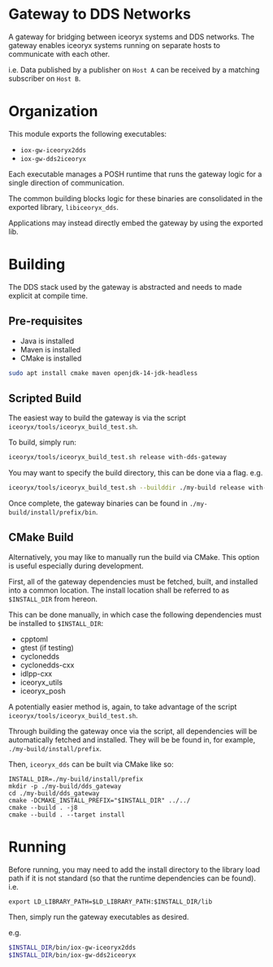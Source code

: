 
# Gateway to DDS Networks
A gateway for bridging between iceoryx systems and DDS networks.
The gateway enables iceoryx systems running on separate hosts to communicate with each other.

i.e. Data published by a publisher on `Host A` can be received by a matching subscriber on `Host B`.

# Organization
This module exports the following executables:
* `iox-gw-iceoryx2dds`
* `iox-gw-dds2iceoryx`

Each executable manages a POSH runtime that runs the gateway logic for a single direction of communication.

The common building blocks logic for these binaries are consolidated in the exported library, `libiceoryx_dds`.

Applications may instead directly embed the gateway by using the exported lib.

# Building
The DDS stack used by the gateway is abstracted and needs to made explicit at compile time. 

## Pre-requisites
* Java is installed
* Maven is installed
* CMake is installed

```bash
sudo apt install cmake maven openjdk-14-jdk-headless
```
## Scripted Build
The easiest way to build the gateway is via the script `iceoryx/tools/iceoryx_build_test.sh`.

To build, simply run:
```bash
iceoryx/tools/iceoryx_build_test.sh release with-dds-gateway
```

You may want to specify the build directory, this can be done via a flag. e.g.
```bash
iceoryx/tools/iceoryx_build_test.sh --builddir ./my-build release with-dds-gateway
```

Once complete, the gateway binaries can be found in `./my-build/install/prefix/bin`.

## CMake Build
Alternatively, you may like to manually run the build via CMake. This option is useful especially during development.

First, all of the gateway dependencies must be fetched, built, and installed into a common location.  The install location shall be referred to as `$INSTALL_DIR` from hereon.

This can be done manually, in which case the following dependencies must be installed to `$INSTALL_DIR`:
* cpptoml
* gtest (if testing)
* cyclonedds
* cyclonedds-cxx
* idlpp-cxx
* iceoryx_utils
* iceoryx_posh

A potentially easier method is, again, to take advantage of the script `iceoryx/tools/iceoryx_build_test.sh`.

Through building the gateway once via the script, all dependencies will be automatically fetched and installed.
They will be be found in, for example,  `./my-build/install/prefix`.

Then, `iceoryx_dds` can be built via CMake like so:
```
INSTALL_DIR=./my-build/install/prefix
mkdir -p ./my-build/dds_gateway
cd ./my-build/dds_gateway
cmake -DCMAKE_INSTALL_PREFIX="$INSTALL_DIR" ../../
cmake --build . -j8
cmake --build . --target install
```
# Running
Before running, you may need to add the install directory to the library load path if it is not standard (so that the runtime dependencies can be found).
i.e.
```
export LD_LIBRARY_PATH=$LD_LIBRARY_PATH:$INSTALL_DIR/lib
```

Then, simply run the gateway executables as desired.

e.g.
```bash
$INSTALL_DIR/bin/iox-gw-iceoryx2dds
$INSTALL_DIR/bin/iox-gw-dds2iceoryx
```
